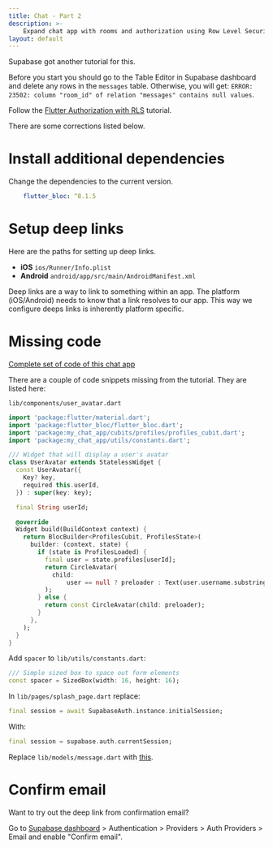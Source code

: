 ```yaml
---
title: Chat - Part 2
description: >-
    Expand chat app with rooms and authorization using Row Level Security
layout: default
---
```


Supabase got another tutorial for this.

Before you start you should go to the Table Editor in Supabase dashboard and
delete any rows in the `messages` table.
Otherwise, you will get: `ERROR:  23502: column "room_id" of relation "messages" contains null values`.

Follow the [Flutter Authorization with
RLS](https://supabase.com/blog/flutter-authorization-with-rls) tutorial.

There are some corrections listed below.

# Install additional dependencies

Change the dependencies to the current version.

```yml
    flutter_bloc: ^8.1.5
```

# Setup deep links

Here are the paths for setting up deep links.

- **iOS** `ios/Runner/Info.plist`
- **Android** `android/app/src/main/AndroidManifest.xml`

Deep links are a way to link to something within an app.
The platform (iOS/Android) needs to know that a link resolves to our app.
This way we configure deeps links is inherently platform specific.

# Missing code

[Complete set of code of this chat app](https://github.com/supabase-community/flutter-chat/tree/with_auth)

There are a couple of code snippets missing from the tutorial.
They are listed here:

`lib/components/user_avatar.dart`

```dart
import 'package:flutter/material.dart';
import 'package:flutter_bloc/flutter_bloc.dart';
import 'package:my_chat_app/cubits/profiles/profiles_cubit.dart';
import 'package:my_chat_app/utils/constants.dart';

/// Widget that will display a user's avatar
class UserAvatar extends StatelessWidget {
  const UserAvatar({
    Key? key,
    required this.userId,
  }) : super(key: key);

  final String userId;

  @override
  Widget build(BuildContext context) {
    return BlocBuilder<ProfilesCubit, ProfilesState>(
      builder: (context, state) {
        if (state is ProfilesLoaded) {
          final user = state.profiles[userId];
          return CircleAvatar(
            child:
                user == null ? preloader : Text(user.username.substring(0, 2)),
          );
        } else {
          return const CircleAvatar(child: preloader);
        }
      },
    );
  }
}
```

Add `spacer` to `lib/utils/constants.dart`:

```dart
/// Simple sized box to space out form elements
const spacer = SizedBox(width: 16, height: 16);
```

In `lib/pages/splash_page.dart` replace:

```dart
final session = await SupabaseAuth.instance.initialSession;
```

With:

```dart
final session = supabase.auth.currentSession;
```

Replace `lib/models/message.dart` with
[this](https://github.com/supabase-community/flutter-chat/blob/with_auth/lib/models/message.dart).

# Confirm email

Want to try out the deep link from confirmation email?

Go to [Supabase dashboard](https://supabase.com/dashboard/) > Authentication >
Providers > Auth Providers > Email and enable "Confirm email".